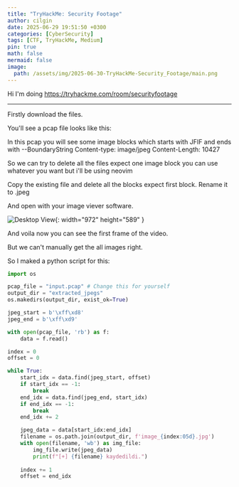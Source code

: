 ```yaml
---
title: "TryHackMe: Security Footage"
author: cilgin
date: 2025-06-29 19:51:50 +0300
categories: [CyberSecurity]
tags: [CTF, TryHackMe, Medium]
pin: true
math: false
mermaid: false
image:
  path: /assets/img/2025-06-30-TryHackMe-Security_Footage/main.png
---
```


Hi I'm doing <https://tryhackme.com/room/securityfootage>

---


Firstly download the files.

You'll see a pcap file looks like this:

In this pcap you will see some image blocks which starts with JFIF and ends with 
--BoundaryString
Content-type: image/jpeg
Content-Length:     10427


So we can try to delete all the files expect one image block 
you can use whatever you want but i'll be using neovim

Copy the existing file and delete all the blocks expect first block.
Rename it to .jpeg

And open with your image viever software.

![Desktop View](2025-06-30-TryHackMe-Security_Footage/photo1.png){: width="972" height="589" }

And voila now you can see the first frame of the video.

But we can't manually get the all images right.

So I maked a python script for this:

```python
import os

pcap_file = "input.pcap" # Change this for yourself
output_dir = "extracted_jpegs"
os.makedirs(output_dir, exist_ok=True)

jpeg_start = b'\xff\xd8'
jpeg_end = b'\xff\xd9'

with open(pcap_file, 'rb') as f:
    data = f.read()

index = 0
offset = 0

while True:
    start_idx = data.find(jpeg_start, offset)
    if start_idx == -1:
        break
    end_idx = data.find(jpeg_end, start_idx)
    if end_idx == -1:
        break
    end_idx += 2  

    jpeg_data = data[start_idx:end_idx]
    filename = os.path.join(output_dir, f'image_{index:05d}.jpg')
    with open(filename, 'wb') as img_file:
        img_file.write(jpeg_data)
        print(f"[+] {filename} kaydedildi.")
    
    index += 1
    offset = end_idx
```

